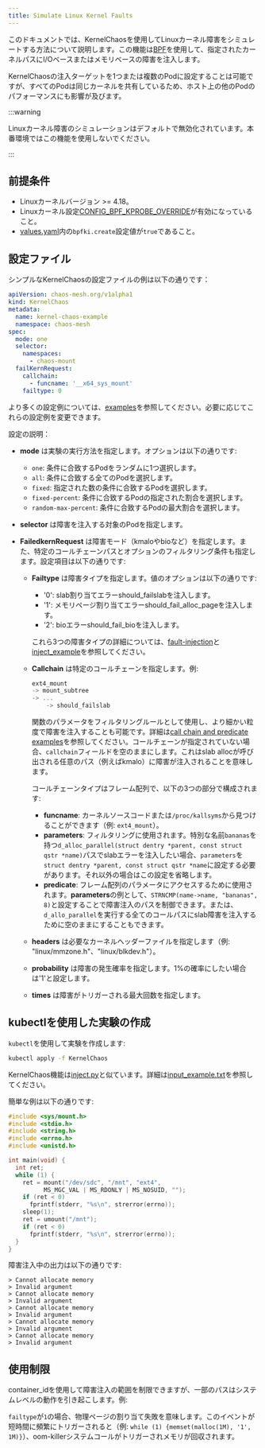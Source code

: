 ```yaml
---
title: Simulate Linux Kernel Faults
---
```


このドキュメントでは、KernelChaosを使用してLinuxカーネル障害をシミュレートする方法について説明します。この機能は[BPF](https://lore.kernel.org/lkml/20171213180356.hsuhzoa7s4ngro2r@destiny/T/)を使用して、指定されたカーネルパスにI/Oベースまたはメモリベースの障害を注入します。

KernelChaosの注入ターゲットを1つまたは複数のPodに設定することは可能ですが、すべてのPodは同じカーネルを共有しているため、ホスト上の他のPodのパフォーマンスにも影響が及びます。

:::warning

Linuxカーネル障害のシミュレーションはデフォルトで無効化されています。本番環境ではこの機能を使用しないでください。

:::

## 前提条件

- Linuxカーネルバージョン >= 4.18。
- Linuxカーネル設定[CONFIG_BPF_KPROBE_OVERRIDE](https://cateee.net/lkddb/web-lkddb/BPF_KPROBE_OVERRIDE.html)が有効になっていること。
- [values.yaml](https://github.com/chaos-mesh/chaos-mesh/blob/master/helm/chaos-mesh/values.yaml)内の`bpfki.create`設定値が`true`であること。

## 設定ファイル

シンプルなKernelChaosの設定ファイルの例は以下の通りです：

```yaml
apiVersion: chaos-mesh.org/v1alpha1
kind: KernelChaos
metadata:
  name: kernel-chaos-example
  namespace: chaos-mesh
spec:
  mode: one
  selector:
    namespaces:
      - chaos-mount
  failKernRequest:
    callchain:
      - funcname: '__x64_sys_mount'
    failtype: 0
```

より多くの設定例については、[examples](https://github.com/chaos-mesh/chaos-mesh/tree/master/examples)を参照してください。必要に応じてこれらの設定例を変更できます。

設定の説明：

- **mode** は実験の実行方法を指定します。オプションは以下の通りです:

  - `one`: 条件に合致するPodをランダムに1つ選択します。
  - `all`: 条件に合致する全てのPodを選択します。
  - `fixed`: 指定された数の条件に合致するPodを選択します。
  - `fixed-percent`: 条件に合致するPodの指定された割合を選択します。
  - `random-max-percent`: 条件に合致するPodの最大割合を選択します。

- **selector** は障害を注入する対象のPodを指定します。
- **FailedkernRequest** は障害モード（kmaloやbioなど）を指定します。また、特定のコールチェーンパスとオプションのフィルタリング条件も指定します。設定項目は以下の通りです:

  - **Failtype** は障害タイプを指定します。値のオプションは以下の通りです:

    - '0': slab割り当てエラーshould_failslabを注入します。
    - '1': メモリページ割り当てエラーshould_fail_alloc_pageを注入します。
    - '2': bioエラーshould_fail_bioを注入します。

    これら3つの障害タイプの詳細については、[fault-injection](https://www.kernel.org/doc/html/latest/fault-injection/fault-injection.html)と[inject_example](http://github.com/iovisor/bcc/blob/master/tools/inject_example.txt)を参照してください。

  - **Callchain** は特定のコールチェーンを指定します。例:

    ```c
    ext4_mount
    -> mount_subtree
    -> ...
        -> should_failslab
    ```

    関数のパラメータをフィルタリングルールとして使用し、より細かい粒度で障害を注入することも可能です。詳細は[call chain and predicate examples](https://github.com/chaos-mesh/bpfki/tree/develop/examples)を参照してください。コールチェーンが指定されていない場合、`callchain`フィールドを空のままにします。これはslab allocが呼び出される任意のパス（例えばkmalo）に障害が注入されることを意味します。

    コールチェーンタイプはフレーム配列で、以下の3つの部分で構成されます:

    - **funcname**: カーネルソースコードまたは`/proc/kallsyms`から見つけることができます（例: `ext4_mount`）。
    - **parameters**: フィルタリングに使用されます。特別な名前`bananas`を持つ`d_alloc_parallel(struct dentry *parent, const struct qstr *name)`パスでslabエラーを注入したい場合、`parameters`を`struct dentry *parent, const struct qstr *name`に設定する必要があります。それ以外の場合はこの設定を省略します。
    - **predicate**: フレーム配列のパラメータにアクセスするために使用されます。**parameters**の例として、`STRNCMP(name->name, "bananas", 8)`と設定することで障害注入のパスを制御できます。または、`d_allo_parallel`を実行する全てのコールパスにslab障害を注入するために空のままにすることもできます。

  - **headers** は必要なカーネルヘッダーファイルを指定します（例: "linux/mmzone.h"、"linux/blkdev.h"）。
  - **probability** は障害の発生確率を指定します。1%の確率にしたい場合は'1'と設定します。
  - **times** は障害がトリガーされる最大回数を指定します。

## kubectlを使用した実験の作成

`kubectl`を使用して実験を作成します:

```bash
kubectl apply -f KernelChaos
```

KernelChaos機能は[inject.py](https://github.com/iovisor/bcc/blob/master/tools/inject.py)と似ています。詳細は[input_example.txt](https://github.com/iovisor/bcc/blob/master/tools/inject_example.txt)を参照してください。

簡単な例は以下の通りです:

```c
#include <sys/mount.h>
#include <stdio.h>
#include <string.h>
#include <errno.h>
#include <unistd.h>

int main(void) {
  int ret;
  while (1) {
    ret = mount("/dev/sdc", "/mnt", "ext4",
          MS_MGC_VAL | MS_RDONLY | MS_NOSUID, "");
    if (ret < 0)
      fprintf(stderr, "%s\n", strerror(errno));
    sleep(1);
    ret = umount("/mnt");
    if (ret < 0)
      fprintf(stderr, "%s\n", strerror(errno));
  }
}
```

障害注入中の出力は以下の通りです:

```
> Cannot allocate memory
> Invalid argument
> Cannot allocate memory
> Invalid argument
> Cannot allocate memory
> Invalid argument
> Cannot allocate memory
> Invalid argument
> Cannot allocate memory
> Invalid argument
```

## 使用制限

container_idを使用して障害注入の範囲を制限できますが、一部のパスはシステムレベルの動作を引き起こします。例:

`failtype`が`1`の場合、物理ページの割り当て失敗を意味します。このイベントが短時間に頻繁にトリガーされると（例: `while (1) {memset(malloc(1M), '1', 1M)}`）、oom-killerシステムコールがトリガーされメモリが回収されます。